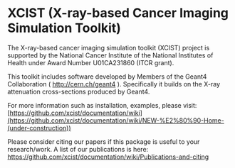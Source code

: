 # XCIST (X-ray-based Cancer Imaging Simulation Toolkit)

The X-ray-based cancer imaging simulation toolkit (XCIST) project is supported by the National Cancer Institute of the National Institutes of Health under Award Number U01CA231860 (ITCR grant).

This toolkit includes software developed by Members of the Geant4 Collaboration ( http://cern.ch/geant4 ). Specifically it builds on the X-ray attenuation cross-sections produced by Geant4.

For more information such as installation, examples, please visit: [https://github.com/xcist/documentation/wiki](https://github.com/xcist/documentation/wiki/NEW-%E2%80%90-Home-(under-construction))

Please consider citing our papers if this package is useful to your research/work. A list of our publications is here: https://github.com/xcist/documentation/wiki/Publications-and-citing
